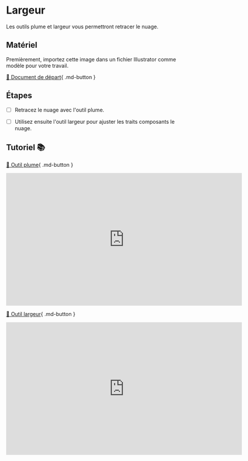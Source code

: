 # Largeur
Les outils plume et largeur vous permettront retracer le nuage.   
      


## Matériel

Premièrement, importez cette image dans un fichier Illustrator comme modèle pour votre travail.      

[📁 Document de départ](https://cmontmorency365.sharepoint.com/:i:/s/TIM-582214-Animation2d77/ERwxQ4p9kgFCu6zsgoDO_qoBKH0NFPN13edDm7v_R_DbgA?e=HtfmMW){ .md-button }       

      

## Étapes

- [ ] Retracez le nuage avec l'outil plume.
- [ ] Utilisez ensuite l'outil largeur pour ajuster les traits composants le nuage.

      
## Tutoriel 📚

[📁 Outil plume](https://cmontmorency365.sharepoint.com/:v:/s/TIM-582214-Animation2d77/EZ5TAKtOpjRGqaDC021JmrsByBww7YQm79IbggicWjwQ9g?e=6Oai3a){ .md-button }      

<iframe src="https://cmontmorency365.sharepoint.com/sites/TIM-582214-Animation2d77/_layouts/15/embed.aspx?UniqueId=ab00539e-a64e-4634-a9a0-c2d36d499abb&embed=%7B%22ust%22%3Atrue%2C%22hv%22%3A%22CopyEmbedCode%22%7D&referrer=StreamWebApp&referrerScenario=EmbedDialog.Create" width="640" height="360" frameborder="0" scrolling="no" allowfullscreen title="08_plume_courbe_nuage.mp4"></iframe>

[📁 Outil largeur](https://cmontmorency365.sharepoint.com/:v:/s/TIM-582214-Animation2d77/EXSERtnu2vROpH40Q_RYJawBqrU7VpFVz6UKNfY2cHf-jg?e=d59DuY){ .md-button }       

<iframe src="https://cmontmorency365.sharepoint.com/sites/TIM-582214-Animation2d77/_layouts/15/embed.aspx?UniqueId=d9468474-daee-4ef4-a47e-3443f45825ac&embed=%7B%22ust%22%3Atrue%2C%22hv%22%3A%22CopyEmbedCode%22%7D&referrer=StreamWebApp&referrerScenario=EmbedDialog.Create" width="640" height="360" frameborder="0" scrolling="no" allowfullscreen title="01_outil_largeur.mp4"></iframe>
